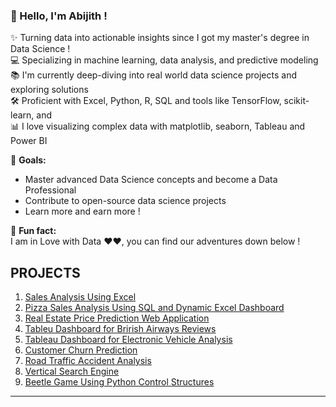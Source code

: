 ### 👋 Hello, I'm Abijith !

✨ Turning data into actionable insights since I got my master's degree in Data Science ! <br>
💻 Specializing in machine learning, data analysis, and predictive modeling  
📚 I'm currently deep-diving into real world data science projects and exploring solutions <br>
🛠️ Proficient with Excel, Python, R, SQL and tools like TensorFlow, scikit-learn, and   
📊 I love visualizing complex data with matplotlib, seaborn, Tableau and Power BI  

🎯 **Goals:**  
- Master advanced Data Science concepts and become a Data Professional  
- Contribute to open-source data science projects  
- Learn more  and earn more !

🎲 **Fun fact:**  
I am in Love with Data ❤️❤, you can find our adventures down below !

## PROJECTS
1. [Sales Analysis Using Excel](https://github.com/abijithpandath/Projects/tree/main/Sales%20Analysis%20Using%20Excel)
2. [ Pizza Sales Analysis Using SQL and Dynamic Excel Dashboard](https://github.com/abijithpandath/Projects/tree/main/Excel%20Dashboard)
3. [Real Estate Price Prediction Web Application](https://github.com/abijithpandath/Projects/tree/main/Real%20Estate%20Price%20Prediction%20Web%20Application)
4. [Tableu Dashboard for Brirish Airways Reviews](https://github.com/abijithpandath/Projects/tree/main/Tableau%20Dash%20Board%20For%20British%20Airways%20Review%20Analysis)
5. [Tableau Dashboard for Electronic Vehicle Analysis](https://github.com/abijithpandath/Projects/tree/main/Tableau%20Dashboard%20For%20E%20V%20Analysis)
6. [Customer Churn Prediction](https://github.com/abijithpandath/Projects/tree/main/Machine%20Learning%20Approaches%20to%20Customer%20Churn%20Prediction)
7. [Road Traffic Accident Analysis](https://github.com/abijithpandath/Projects/tree/main/Road%20Traffic%20Accident)
8. [Vertical Search Engine](https://github.com/abijithpandath/Projects/tree/main/Vertical%20Search%20Engine)
9. [Beetle Game Using Python Control Structures ](https://github.com/abijithpandath/Projects/tree/main/Beetle%20Game)


---
